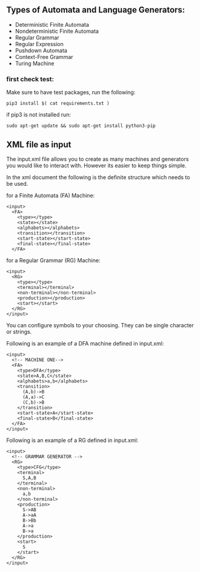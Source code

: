 

Types of Automata and Language Generators:
-------------------------------
+ Deterministic Finite Automata
+ Nondeterministic Finite Automata
+ Regular Grammar
+ Regular Expression
+ Pushdown Automata
+ Context-Free Grammar
+ Turing Machine 



### first check test:
Make sure to have test packages, run the following:
```
pip3 install $( cat requirements.txt ) 
```

if pip3 is not installed
run:
```
sudo apt-get update && sudo apt-get install python3-pip
```

XML file as input
-------------------------------
The input.xml file allows you to create as many machines and generators you would like
to interact with. However its easier to keep things simple.

In the xml document the following is the definite structure which needs to be used.

for a Finite Automata (FA) Machine:
```
<input>
  <FA>
    <type></type>
    <state></state>
    <alphabets></alphabets>
    <transition></transition>
    <start-state></start-state>
    <final-state></final-state>
  </FA>

```

for a Regular Grammar (RG) Machine: 
```
<input>
  <RG>
    <type></type>
    <terminal></terminal>
    <non-terminal></non-terminal>
    <production></production>
    <start></start>
  </RG>
</input>
```

You can configure symbols to your choosing. They can be single character or strings. 

Following is an example of a DFA machine defined in input.xml:
```
<input>
  <!-- MACHINE ONE-->
  <FA>
    <type>DFA</type>
    <state>A,B,C</state>
    <alphabets>a,b</alphabets>
    <transition>
      (A,b)->B
      (A,a)->C
      (C,b)->B
    </transition>
    <start-state>A</start-state>
    <final-state>B</final-state>
  </FA>
</input>	
```

Following is an example of a RG defined in input.xml:
```
<input>
  <!-- GRAMMAR GENERATOR -->
  <RG>
    <type>CFG</type>
    <terminal>
      S,A,B
    </terminal>
    <non-terminal>
      a,b
    </non-terminal>
    <production>
      S->AB
      A->aA
      B->Bb
      A->a
      B->a
    </production>
    <start>
      S
    </start>
  </RG>
</input>
```




